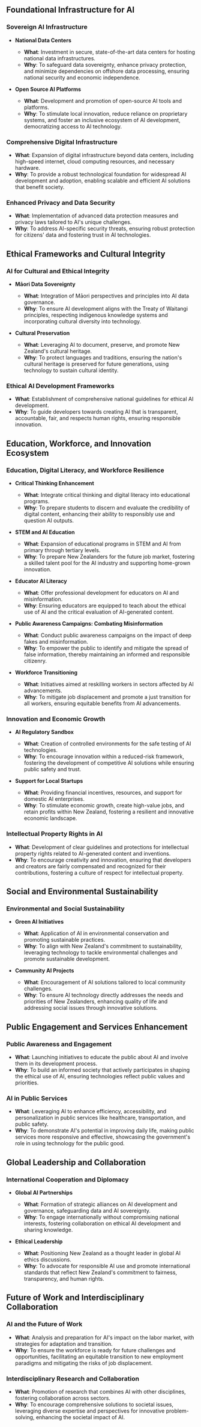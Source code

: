 ## Foundational Infrastructure for AI

### Sovereign AI Infrastructure
- **National Data Centers**
  - **What**: Investment in secure, state-of-the-art data centers for hosting national data infrastructures.
  - **Why**: To safeguard data sovereignty, enhance privacy protection, and minimize dependencies on offshore data processing, ensuring national security and economic independence.
  
- **Open Source AI Platforms**
  - **What**: Development and promotion of open-source AI tools and platforms.
  - **Why**: To stimulate local innovation, reduce reliance on proprietary systems, and foster an inclusive ecosystem of AI development, democratizing access to AI technology.

### Comprehensive Digital Infrastructure
- **What**: Expansion of digital infrastructure beyond data centers, including high-speed internet, cloud computing resources, and necessary hardware.
- **Why**: To provide a robust technological foundation for widespread AI development and adoption, enabling scalable and efficient AI solutions that benefit society.

### Enhanced Privacy and Data Security
- **What**: Implementation of advanced data protection measures and privacy laws tailored to AI's unique challenges.
- **Why**: To address AI-specific security threats, ensuring robust protection for citizens' data and fostering trust in AI technologies.

## Ethical Frameworks and Cultural Integrity

### AI for Cultural and Ethical Integrity
- **Māori Data Sovereignty**
  - **What**: Integration of Māori perspectives and principles into AI data governance.
  - **Why**: To ensure AI development aligns with the Treaty of Waitangi principles, respecting indigenous knowledge systems and incorporating cultural diversity into technology.

- **Cultural Preservation**
  - **What**: Leveraging AI to document, preserve, and promote New Zealand's cultural heritage.
  - **Why**: To protect languages and traditions, ensuring the nation's cultural heritage is preserved for future generations, using technology to sustain cultural identity.

### Ethical AI Development Frameworks
- **What**: Establishment of comprehensive national guidelines for ethical AI development.
- **Why**: To guide developers towards creating AI that is transparent, accountable, fair, and respects human rights, ensuring responsible innovation.

## Education, Workforce, and Innovation Ecosystem

### Education, Digital Literacy, and Workforce Resilience
- **Critical Thinking Enhancement**
  - **What**: Integrate critical thinking and digital literacy into educational programs.
  - **Why**: To prepare students to discern and evaluate the credibility of digital content, enhancing their ability to responsibly use and question AI outputs.

- **STEM and AI Education**
  - **What**: Expansion of educational programs in STEM and AI from primary through tertiary levels.
  - **Why**: To prepare New Zealanders for the future job market, fostering a skilled talent pool for the AI industry and supporting home-grown innovation.

- **Educator AI Literacy**
  - **What**: Offer professional development for educators on AI and misinformation.
  - **Why**: Ensuring educators are equipped to teach about the ethical use of AI and the critical evaluation of AI-generated content.

- **Public Awareness Campaigns: Combating Misinformation**
  - **What**: Conduct public awareness campaigns on the impact of deep fakes and misinformation.
  - **Why**: To empower the public to identify and mitigate the spread of false information, thereby maintaining an informed and responsible citizenry.

- **Workforce Transitioning**
  - **What**: Initiatives aimed at reskilling workers in sectors affected by AI advancements.
  - **Why**: To mitigate job displacement and promote a just transition for all workers, ensuring equitable benefits from AI advancements.


### Innovation and Economic Growth
- **AI Regulatory Sandbox**
  - **What**: Creation of controlled environments for the safe testing of AI technologies.
  - **Why**: To encourage innovation within a reduced-risk framework, fostering the development of competitive AI solutions while ensuring public safety and trust.

- **Support for Local Startups**
  - **What**: Providing financial incentives, resources, and support for domestic AI enterprises.
  - **Why**: To stimulate economic growth, create high-value jobs, and retain profits within New Zealand, fostering a resilient and innovative economic landscape.

### Intellectual Property Rights in AI
- **What**: Development of clear guidelines and protections for intellectual property rights related to AI-generated content and inventions.
- **Why**: To encourage creativity and innovation, ensuring that developers and creators are fairly compensated and recognized for their contributions, fostering a culture of respect for intellectual property.

## Social and Environmental Sustainability

### Environmental and Social Sustainability
- **Green AI Initiatives**
  - **What**: Application of AI in environmental conservation and promoting sustainable practices.
  - **Why**: To align with New Zealand's commitment to sustainability, leveraging technology to tackle environmental challenges and promote sustainable development.

- **Community AI Projects**
  - **What**: Encouragement of AI solutions tailored to local community challenges.
  - **Why**: To ensure AI technology directly addresses the needs and priorities of New Zealanders, enhancing quality of life and addressing social issues through innovative solutions.

## Public Engagement and Services Enhancement

### Public Awareness and Engagement
- **What**: Launching initiatives to educate the public about AI and involve them in its development process.
- **Why**: To build an informed society that actively participates in shaping the ethical use of AI, ensuring technologies reflect public values and priorities.

### AI in Public Services
- **What**: Leveraging AI to enhance efficiency, accessibility, and personalization in public services like healthcare, transportation, and public safety.
- **Why**: To demonstrate AI's potential in improving daily life, making public services more responsive and effective, showcasing the government's role in using technology for the public good.

## Global Leadership and Collaboration

### International Cooperation and Diplomacy
- **Global AI Partnerships**
  - **What**: Formation of strategic alliances on AI development and governance, safeguarding data and AI sovereignty.
  - **Why**: To engage internationally without compromising national interests, fostering collaboration on ethical AI development and sharing knowledge.

- **Ethical Leadership**
  - **What**: Positioning New Zealand as a thought leader in global AI ethics discussions.
  - **Why**: To advocate for responsible AI use and promote international standards that reflect New Zealand's commitment to fairness, transparency, and human rights.

## Future of Work and Interdisciplinary Collaboration

### AI and the Future of Work
- **What**: Analysis and preparation for AI's impact on the labor market, with strategies for adaptation and transition.
- **Why**: To ensure the workforce is ready for future challenges and opportunities, facilitating an equitable transition to new employment paradigms and mitigating the risks of job displacement.

### Interdisciplinary Research and Collaboration
- **What**: Promotion of research that combines AI with other disciplines, fostering collaboration across sectors.
- **Why**: To encourage comprehensive solutions to societal issues, leveraging diverse expertise and perspectives for innovative problem-solving, enhancing the societal impact of AI.
